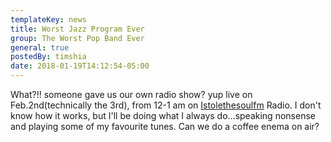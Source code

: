 ```yaml
---
templateKey: news
title: Worst Jazz Program Ever
group: The Worst Pop Band Ever
general: true
postedBy: timshia
date: 2018-01-19T14:12:54-05:00
---
```

What?!! someone gave us our own radio show? yup live on Feb.2nd(technically the 3rd), from 12-1 am on [Istolethesoulfm](https://www.facebook.com/events/582110988796802/?notif_t=event_calendar_create&notif_id=1516326234109609) Radio. I don't know how it works, but I'll be doing what I always do...speaking nonsense and playing some of my favourite tunes. Can we do a coffee enema on air?